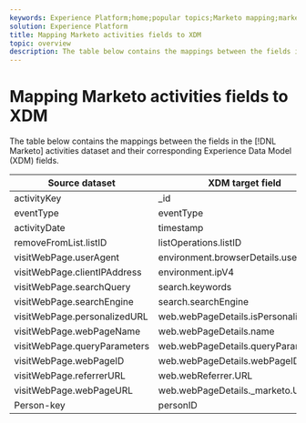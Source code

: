 ```yaml
---
keywords: Experience Platform;home;popular topics;Marketo mapping;marketo mapping;Activities mapping;activities mapping;activities
solution: Experience Platform
title: Mapping Marketo activities fields to XDM
topic: overview
description: The table below contains the mappings between the fields in the Marketo activities dataset and their corresponding XDM fields.
---
```


# Mapping Marketo activities fields to XDM

The table below contains the mappings between the fields in the [!DNL Marketo] activities dataset and their corresponding Experience Data Model (XDM) fields.

| Source dataset | XDM target field |
| -------------- | ---------------- |
| activityKey | _id |
| eventType | eventType |
| activityDate | timestamp |
| removeFromList.listID | listOperations.listID |
| visitWebPage.userAgent | environment.browserDetails.userAgent |
| visitWebPage.clientIPAddress | environment.ipV4 |
| visitWebPage.searchQuery| search.keywords |
| visitWebPage.searchEngine | search.searchEngine |
| visitWebPage.personalizedURL | web.webPageDetails.isPersonalizedURL |
| visitWebPage.webPageName | web.webPageDetails.name |
| visitWebPage.queryParameters | web.webPageDetails.queryParamaters |
| visitWebPage.webPageID | web.webPageDetails.webPageID |
| visitWebPage.referrerURL | web.webReferrer.URL |
| visitWebPage.webPageURL | web.webPageDetails._marketo.URL |
| Person-key | personID |
